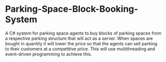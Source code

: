 # Parking-Space-Block-Booking-System
A C# system for parking space agents to buy blocks of parking spaces from a respective parking structure that will act as a server. When spaces are bought in quantity it will lower the price so that the agents can sell parking to their customers at a competitive price. This will use multithreading and event-driven programming to achieve this. 
